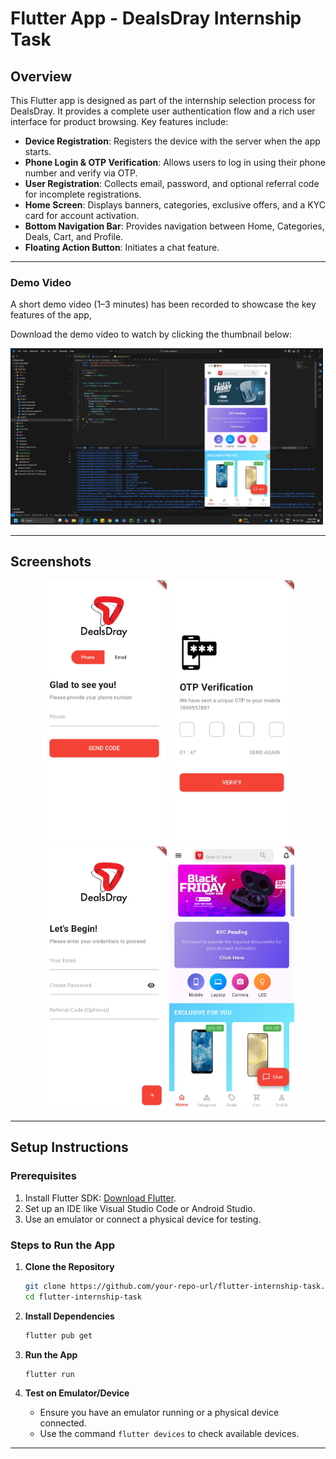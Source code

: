 # Flutter App - DealsDray Internship Task

## Overview
This Flutter app is designed as part of the internship selection process for DealsDray. It provides a complete user authentication flow and a rich user interface for product browsing. Key features include:

- **Device Registration**: Registers the device with the server when the app starts.
- **Phone Login & OTP Verification**: Allows users to log in using their phone number and verify via OTP.
- **User Registration**: Collects email, password, and optional referral code for incomplete registrations.
- **Home Screen**: Displays banners, categories, exclusive offers, and a KYC card for account activation.
- **Bottom Navigation Bar**: Provides navigation between Home, Categories, Deals, Cart, and Profile.
- **Floating Action Button**: Initiates a chat feature.

---
### Demo Video

A short demo video (1–3 minutes) has been recorded to showcase the key features of the app,

Download the demo video to watch by clicking the thumbnail below:

<a href="demo_vid">
  <img src="demo_vid/demo_vid_thumbnail.png" alt="Demo Video" width="500">
</a> 

---

## Screenshots


<p align="center">
  <img src="screenshots/loginscreen.jpg" width="200">
  <img src="screenshots/otpscrren.jpg" width="200">
  <img src="screenshots/registerscreen.jpg" width="200">
  <img src="screenshots/homescreen.jpg" width="200">
</p>


---



## Setup Instructions

### Prerequisites
1. Install Flutter SDK: [Download Flutter](https://flutter.dev/docs/get-started/install).
2. Set up an IDE like Visual Studio Code or Android Studio.
3. Use an emulator or connect a physical device for testing.

### Steps to Run the App
1. **Clone the Repository**
   ```bash
   git clone https://github.com/your-repo-url/flutter-internship-task.git
   cd flutter-internship-task
   ```

2. **Install Dependencies**
   ```bash
   flutter pub get
   ```

3. **Run the App**
   ```bash
   flutter run
   ```

4. **Test on Emulator/Device**
   - Ensure you have an emulator running or a physical device connected.
   - Use the command `flutter devices` to check available devices.

---
